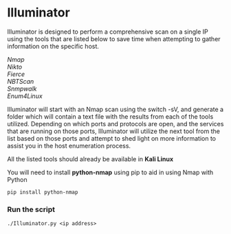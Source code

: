 # Illuminator

Illuminator is designed to perform a comprehensive scan on a single IP using the tools that are listed below to save time when attempting to gather information on the specific host.

*Nmap*  
*Nikto*  
*Fierce*  
*NBTScan*  
*Snmpwalk*  
*Enum4Linux*  

Illuminator will start with an Nmap scan using the switch -sV, and generate a folder which will contain a text file with the results from each of the tools utilized. Depending on which ports and protocols are open, and the services that are running on those ports,  Illuminator will utilize the next tool from the list based on those ports and attempt to shed light on more information to assist you in the host enumeration process.

All the listed tools should already be available in **Kali Linux**

You will need to install **python-nmap** using pip to aid in using Nmap with Python

`pip install python-nmap`

### Run the script
`./Illuminator.py <ip address>`